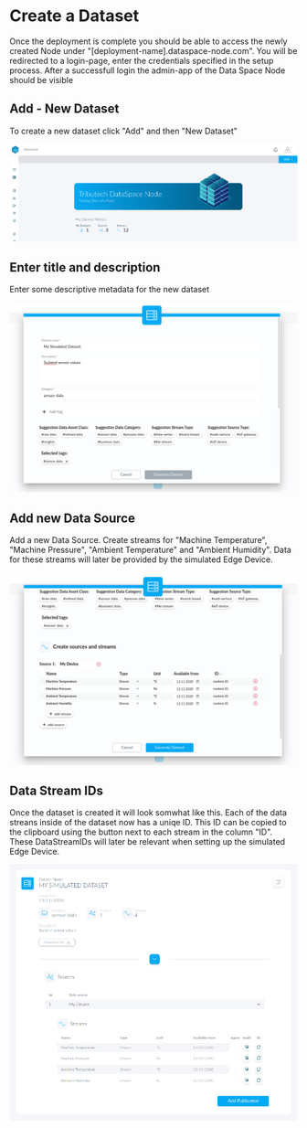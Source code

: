 # Create a Dataset

Once the deployment is complete you should be able to access the newly created Node under "[deployment-name].dataspace-node.com". You will be redirected to a login-page, enter the credentials specified in the setup process. After a successfull login the admin-app of the Data Space Node should be visible

## Add - New Dataset

To create a new dataset click "Add" and then "New Dataset"

![Node landing page](img/node-landing-page.png)

## Enter title and description

Enter some descriptive metadata for the new dataset

![Create dataset - fill in metadata](img/create-dataset-1.png)

## Add new Data Source

Add a new Data Source. Create streams for "Machine Temperature", "Machine Pressure", "Ambient Temperature" and "Ambient Humidity". Data for these streams will later be provided by the simulated Edge Device.

![Create dataset - enter stream data](img/create-dataset-2.png)

## Data Stream IDs

Once the dataset is created it will look somwhat like this. Each of the data streans inside of the dataset now has a uniqe ID. This ID can be copied to the clipboard using the button next to each stream in the column "ID". These DataStreamIDs will later be relevant when setting up the simulated Edge Device.

![Dataset overview](img/dataset.png)
